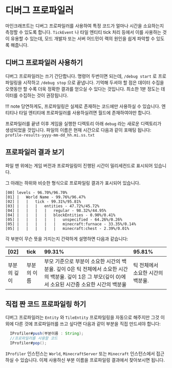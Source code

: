 # 디버그 프로파일러

마인크래프트는 디버그 프로파일러를 사용하여 특정 코드가 얼마나 시간을 소요하는지 측정할 수 있도록 합니다. `TickEvent` 나 타일 엔티티 tick 처리 등에서 이를 사용하는 것이 유용할 수 있는데, 모드 개발자 또는 서버 어드민이 랙의 원인을 쉽게 파악할 수 있도록 해줍니다.

## 디버그 프로파일러 사용하기

디버그 프로파일러는 쓰기 간단합니다. 명령어 두번이면 되는데, `/debug start` 로 프로파일링을 시작하고 `/debug stop` 으로 끝냅니다.
기억해 두셔야 할 점은 데이터 수집을 오랫동안 할 수록 더욱 정확한 결과를 얻으실 수 있다는 것입니다.
최소한 1분 정도는 데이터를 수집하는 것이 권장됩니다.

!!! note
    당연하게도, 프로파일링은 실제로 존재하는 코드에만 사용하실 수 있습니다. 엔티티나 타일 엔티티에 프로파일러를 사용하실려면 월드에 존재하여야만 합니다.

프로파일러를 끝낸 이후 게임을 실행한 디렉토리 아래 `debug` 라는 새로운 디렉토리가 생성되었을 것입니다.
파일의 이름은 현재 시간으로 다음과 같이 포매팅 됩니다: `profile-results-yyyy-mm-dd_hh.mi.ss.txt`

## 프로파일러 결과 보기

파일 맨 위에는 게임 버전과 프로파일링이 진행된 시간이 밀리세컨드로 표시되어 있습니다.

그 아래는 하위와 비슷한 형식으로 프로파일링 결과가 표시되어 있습니다.
```
[00] levels - 96.70%/96.70%
[01] |   World Name - 99.76%/96.47%
[02] |   |   tick - 99.31%/95.81%
[03] |   |   |   entities - 47.72%/45.72%
[04] |   |   |   |   regular - 98.32%/44.95%
[04] |   |   |   |   blockEntities - 0.90%/0.41%
[05] |   |   |   |   |   unspecified - 64.26%/0.26%
[05] |   |   |   |   |   minecraft:furnace - 33.35%/0.14%
[05] |   |   |   |   |   minecraft:chest - 2.39%/0.01%
```
각 부분이 무슨 뜻을 가지는지 간략하게 설명하면 다음과 같습니다:

| [02]   | tick   | 99.31%                                                                                    | 95.81%              |
|:-------|:-------|:------------------------------------------------------------------------------------------|:--------------------|
| 부분의 깊이 | 부분의 이름 | 부모 기준으로 부분이 소요한 시간의 백분율. 깊이 0은 틱 전체에서 소요한 시간의 백분율. 깊이 1은 그 부모(깊이 0)에서 소요된 시간중 소요한 시간의 백분율 | 틱 전체에서 소요한 시간의 백분율. |

## 직접 짠 코드 프로파일링 하기

디버그 프로파일러는 `Entity` 와 `TileEntity` 프로파일링을 자동으로 해주지만 그것 이외에 다른 것에 프로파일러를 쓰고 싶다면 다음과 같이 부분을 직접 만드셔야 합니다:
```java
  IProfiler#push(부분이름 : String);
  //프로파일러를 사용할 코드
  IProfiler#pop();
```
`IProfiler` 인스턴스는 `World`, `MinecraftServer` 또는 `Minecraft` 인스턴스에서 접근하실 수 있습니다.
이제 사용하신 부분 이름을 프로파일링 결과에서 찾아보시면 됩니다.
